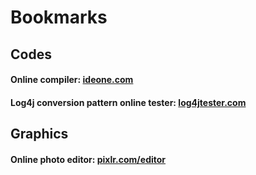 # Bookmarks

## Codes

#### Online compiler:  [ideone.com](https://ideone.com)
#### Log4j conversion pattern online tester:  [log4jtester.com](http://log4jtester.com)

## Graphics

#### Online photo editor:  [pixlr.com/editor](https://pixlr.com/editor/)
